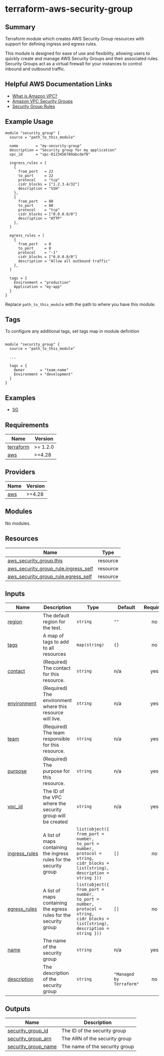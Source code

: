 # terraform-aws-security-group

## Summary

Terraform module which creates AWS Security Group resources with support for defining ingress and egress rules.

This module is designed for ease of use and flexibility, allowing users to quickly create and manage AWS Security Groups and their associated rules. Security Groups act as a virtual firewall for your instances to control inbound and outbound traffic.

## Helpful AWS Documentation Links

- [What is Amazon VPC?](https://docs.aws.amazon.com/vpc/latest/userguide/what-is-amazon-vpc.html)
- [Amazon VPC Security Groups](https://docs.aws.amazon.com/vpc/latest/userguide/VPC_SecurityGroups.html)
- [Security Group Rules](https://docs.aws.amazon.com/vpc/latest/userguide/VPC_SecurityGroups.html#BestPractices)

## Example Usage

```hcl
module "security_group" {
  source = "path_to_this_module"

  name        = "my-security-group"
  description = "Security group for my application"
  vpc_id      = "vpc-0123456789abcdef0"

  ingress_rules = [
    {
      from_port   = 22
      to_port     = 22
      protocol    = "tcp"
      cidr_blocks = ["1.2.3.4/32"]
      description = "SSH"
    },
    {
      from_port   = 80
      to_port     = 80
      protocol    = "tcp"
      cidr_blocks = ["0.0.0.0/0"]
      description = "HTTP"
    },
  ]

  egress_rules = [
    {
      from_port   = 0
      to_port     = 0
      protocol    = "-1"
      cidr_blocks = ["0.0.0.0/0"]
      description = "Allow all outbound traffic"
    },
  ]

  tags = {
    Environment = "production"
    Application = "my-app"
  }
}
```

Replace `path_to_this_module` with the path to where you have this module.

## Tags

To configure any additional tags, set tags map in module definition

```hcl

module "security_group" {
  source = "path_to_this_module"

  ...

  tags = {
    Owner       = "team-name"
    Environment = "development"
  }
}

```

## Examples

* [SG](./examples/sg)

<!-- BEGIN_TF_DOCS -->
## Requirements

| Name | Version |
|------|---------|
| <a name="requirement_terraform"></a> [terraform](#requirement\_terraform) | >= 1.2.0 |
| <a name="requirement_aws"></a> [aws](#requirement\_aws) | >=4.28 |

## Providers

| Name | Version |
|------|---------|
| <a name="provider_aws"></a> [aws](#provider\_aws) | >=4.28 |

## Modules

No modules.

## Resources

| Name | Type |
|------|------|
| [aws_security_group.this](https://registry.terraform.io/providers/hashicorp/aws/latest/docs/resources/security_group) | resource |
| [aws_security_group_rule.ingress_self](https://registry.terraform.io/providers/hashicorp/aws/latest/docs/resources/security_group_rule) | resource |
| [aws_security_group_rule.egress_self](https://registry.terraform.io/providers/hashicorp/aws/latest/docs/resources/security_group_rule) | resource |

## Inputs

| Name | Description | Type | Default | Required |
|------|-------------|------|---------|:--------:|
| <a name="input_region"></a> [region](#input_region) | The default region for the test. | `string` | `""` | no |
| <a name="input_tags"></a> [tags](#input_tags) | A map of tags to add to all resources | `map(string)` | `{}` | no |
| <a name="input_contact"></a> [contact](#input_contact) | (Required) The contact for this resource. | `string` | n/a | yes |
| <a name="input_environment"></a> [environment](#input_environment) | (Required) The environment where this resource will live. | `string` | n/a | yes |
| <a name="input_team"></a> [team](#input_team) | (Required) The team responsible for this resource. | `string` | n/a | yes |
| <a name="input_purpose"></a> [purpose](#input_purpose) | (Required) The purpose for this resource. | `string` | n/a | yes |
| <a name="input_vpc_id"></a> [vpc_id](#input_vpc_id) | The ID of the VPC where the security group will be created | `string` | n/a | yes |
| <a name="input_ingress_rules"></a> [ingress_rules](#input_ingress_rules) | A list of maps containing the ingress rules for the security group | `list(object({ from_port = number, to_port = number, protocol = string, cidr_blocks = list(string), description = string }))` | `[]` | no |
| <a name="input_egress_rules"></a> [egress_rules](#input_egress_rules) | A list of maps containing the egress rules for the security group | `list(object({ from_port = number, to_port = number, protocol = string, cidr_blocks = list(string), description = string }))` | `[]` | no |
| <a name="input_name"></a> [name](#input_name) | The name of the security group | `string` | n/a | yes |
| <a name="input_description"></a> [description](#input_description) | The description of the security group | `string` | `"Managed by Terraform"` | no |

## Outputs

| Name | Description |
|------|-------------|
| <a name="output_security_group_id"></a> [security_group_id](#output_security_group_id) | The ID of the security group |
| <a name="output_security_group_arn"></a> [security_group_arn](#output_security_group_arn) | The ARN of the security group |
| <a name="output_security_group_name"></a> [security_group_name](#output_security_group_name) | The name of the security group |

<!-- END_TF_DOCS -->